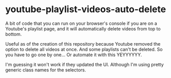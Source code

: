 # youtube-playlist-videos-auto-delete
A bit of code that you can run on your browser's console if you are on a Youtube's playlist page, and it will automatically delete videos from top to bottom.

Useful as of the creation of this repository because Youtube removed the option to delete all videos at once. And some playlists can't be deleted. So you have to go one by one... Or automate it with this YEYYYYYY.

I'm guessing it won't work if they updated the UI. Although I'm using pretty generic class names for the selectors.
